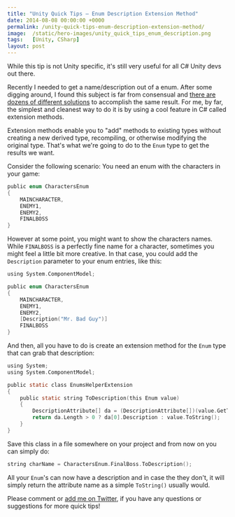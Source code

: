 ```yaml
---
title: "Unity Quick Tips — Enum Description Extension Method"
date: 2014-08-08 00:00:00 +0000
permalink: /unity-quick-tips-enum-description-extension-method/
image:  /static/hero-images/unity_quick_tips_enum_description.png
tags:   [Unity, CSharp]
layout: post
---
```

While this tip is not Unity specific, it's still very useful for all C# Unity devs out there.

Recently I needed to get a name/description out of a enum. After some digging around, I found this subject is far from consensual and <a href="http://stackoverflow.com/questions/424366/c-sharp-string-enums" target="_blank">there are dozens of different solutions</a> to accomplish the same result. For me, by far, the simplest and cleanest way to do it is by using a cool feature in C# called extension methods.

Extension methods enable you to "add" methods to existing types without creating a new derived type, recompiling, or otherwise modifying the original type. That's what we're going to do to the `Enum` type to get the results we want.

Consider the following scenario: You need an enum with the characters in your game:

```c
public enum CharactersEnum
{
	MAINCHARACTER,
	ENEMY1,
	ENEMY2,
	FINALBOSS
}
```

However at some point, you might want to show the characters names. While `FINALBOSS` is a perfectly fine name for a character, sometimes you might feel a little bit more creative. In that case, you could add the `Description` parameter to your enum entries, like this:

```c
using System.ComponentModel;

public enum CharactersEnum
{
	MAINCHARACTER,
	ENEMY1,
	ENEMY2,
	[Description("Mr. Bad Guy")]
	FINALBOSS
}
```

And then, all you have to do is create an extension method for the `Enum` type that can grab that description:

```c
using System;
using System.ComponentModel;

public static class EnumsHelperExtension
{
	public static string ToDescription(this Enum value)
	{
		DescriptionAttribute[] da = (DescriptionAttribute[])(value.GetType().GetField(value.ToString())).GetCustomAttributes(typeof(DescriptionAttribute), false);
		return da.Length > 0 ? da[0].Description : value.ToString();
	}
}
```

Save this class in a file somewhere on your project and from now on you can simply do:

```c
string charName = CharactersEnum.FinalBoss.ToDescription();
```

All your `Enum`'s can now have a description and in case the they don't, it will simply return the attribute name as a simple `ToString()` usually would.

Please comment or <a href="https://twitter.com/lpfonseca" target="_blank">add me on Twitter</a>, if you have any questions or suggestions for more quick tips!